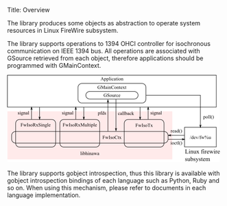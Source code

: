 Title: Overview

The library produces some objects as abstraction to operate system resources in Linux FireWire
subsystem.

The library supports operations to 1394 OHCI controller for isochronous communication on IEEE 1394
bus. All operations are associated with GSource retrieved from each object, therefore applications
should be programmed with GMainContext.

![Overview of libhinoko](overview.png)

The library supports gobject introspection, thus this library is available with
gobject introspection bindings of each language such as Python, Ruby and so on. When using this
mechanism, please refer to documents in each language implementation.
